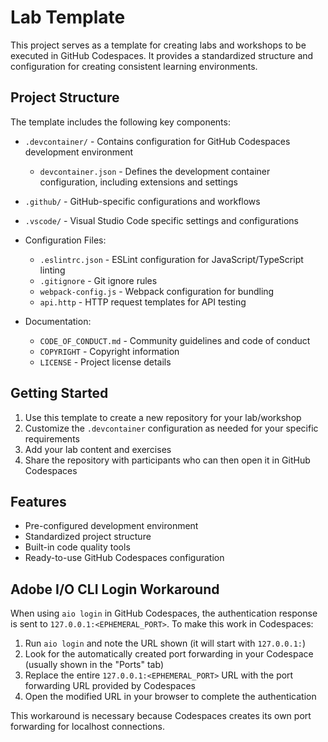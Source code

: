 # Lab Template

This project serves as a template for creating labs and workshops to be executed in GitHub Codespaces. It provides a standardized structure and configuration for creating consistent learning environments.

## Project Structure

The template includes the following key components:

- `.devcontainer/` - Contains configuration for GitHub Codespaces development environment
  - `devcontainer.json` - Defines the development container configuration, including extensions and settings

- `.github/` - GitHub-specific configurations and workflows

- `.vscode/` - Visual Studio Code specific settings and configurations

- Configuration Files:
  - `.eslintrc.json` - ESLint configuration for JavaScript/TypeScript linting
  - `.gitignore` - Git ignore rules
  - `webpack-config.js` - Webpack configuration for bundling
  - `api.http` - HTTP request templates for API testing

- Documentation:
  - `CODE_OF_CONDUCT.md` - Community guidelines and code of conduct
  - `COPYRIGHT` - Copyright information
  - `LICENSE` - Project license details

## Getting Started

1. Use this template to create a new repository for your lab/workshop
2. Customize the `.devcontainer` configuration as needed for your specific requirements
3. Add your lab content and exercises
4. Share the repository with participants who can then open it in GitHub Codespaces

## Features

- Pre-configured development environment
- Standardized project structure
- Built-in code quality tools
- Ready-to-use GitHub Codespaces configuration

## Adobe I/O CLI Login Workaround

When using `aio login` in GitHub Codespaces, the authentication response is sent to `127.0.0.1:<EPHEMERAL_PORT>`. To make this work in Codespaces:

1. Run `aio login` and note the URL shown (it will start with `127.0.0.1:`)
2. Look for the automatically created port forwarding in your Codespace (usually shown in the "Ports" tab)
3. Replace the entire `127.0.0.1:<EPHEMERAL_PORT>` URL with the port forwarding URL provided by Codespaces
4. Open the modified URL in your browser to complete the authentication

This workaround is necessary because Codespaces creates its own port forwarding for localhost connections.
